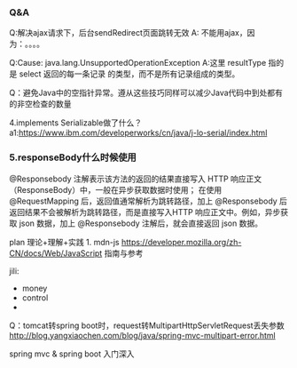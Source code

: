 ### Q&A

Q:解决ajax请求下，后台sendRedirect页面跳转无效
A: 不能用ajax，因为：。。。。

Q:Cause: java.lang.UnsupportedOperationException
A:这里 resultType 指的是 select 返回的每一条记录 的类型，而不是所有记录组成的类型。

Q：避免Java中的空指针异常。遵从这些技巧同样可以减少Java代码中到处都有的非空检查的数量

4.implements Serializable做了什么？
    a1:https://www.ibm.com/developerworks/cn/java/j-lo-serial/index.html

### 5.responseBody什么时候使用 
@Responsebody 注解表示该方法的返回的结果直接写入 HTTP 响应正文（ResponseBody）中，一般在异步获取数据时使用；
在使用 @RequestMapping 后，返回值通常解析为跳转路径，加上 @Responsebody 后返回结果不会被解析为跳转路径，而是直接写入HTTP 响应正文中。例如，异步获取 json 数据，加上 @Responsebody 注解后，就会直接返回 json 数据。

plan
    理论+理解+实践
    1. mdn-js https://developer.mozilla.org/zh-CN/docs/Web/JavaScript
    指南与参考

jili:
- money
- control
- 


Q：tomcat转spring boot时，request转MultipartHttpServletRequest丢失参数
http://blog.yangxiaochen.com/blog/java/spring-mvc-multipart-error.html


spring mvc & spring boot 入门深入